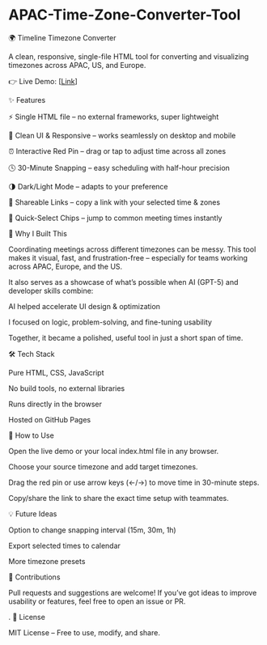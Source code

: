 # APAC-Time-Zone-Converter-Tool

🌍 Timeline Timezone Converter

A clean, responsive, single-file HTML tool for converting and visualizing timezones across APAC, US, and Europe.

👉 Live Demo: [[Link](https://ssquadri.github.io/APAC-Time-Zone-Converter-Tool/)]




✨ Features

⚡ Single HTML file – no external frameworks, super lightweight

🎨 Clean UI & Responsive – works seamlessly on desktop and mobile

⏰ Interactive Red Pin – drag or tap to adjust time across all zones

🕓 30-Minute Snapping – easy scheduling with half-hour precision

🌗 Dark/Light Mode – adapts to your preference

🔗 Shareable Links – copy a link with your selected time & zones

🎯 Quick-Select Chips – jump to common meeting times instantly





🚀 Why I Built This

Coordinating meetings across different timezones can be messy.
This tool makes it visual, fast, and frustration-free – especially for teams working across APAC, Europe, and the US.

It also serves as a showcase of what’s possible when AI (GPT-5) and developer skills combine:

AI helped accelerate UI design & optimization

I focused on logic, problem-solving, and fine-tuning usability

Together, it became a polished, useful tool in just a short span of time.





🛠️ Tech Stack

Pure HTML, CSS, JavaScript

No build tools, no external libraries

Runs directly in the browser

Hosted on GitHub Pages





🌟 How to Use

Open the live demo or your local index.html file in any browser.

Choose your source timezone and add target timezones.

Drag the red pin or use arrow keys (←/→) to move time in 30-minute steps.

Copy/share the link to share the exact time setup with teammates.




💡 Future Ideas

Option to change snapping interval (15m, 30m, 1h)

Export selected times to calendar

More timezone presets



🤝 Contributions

Pull requests and suggestions are welcome! If you’ve got ideas to improve usability or features, feel free to open an issue or PR.


.
📜 License

MIT License – Free to use, modify, and share.
